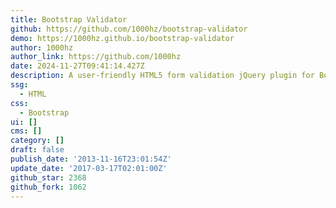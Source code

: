 ```yaml
---
title: Bootstrap Validator
github: https://github.com/1000hz/bootstrap-validator
demo: https://1000hz.github.io/bootstrap-validator
author: 1000hz
author_link: https://github.com/1000hz
date: 2024-11-27T09:41:14.427Z
description: A user-friendly HTML5 form validation jQuery plugin for Bootstrap 3
ssg:
  - HTML
css:
  - Bootstrap
ui: []
cms: []
category: []
draft: false
publish_date: '2013-11-16T23:01:54Z'
update_date: '2017-03-17T02:01:00Z'
github_star: 2368
github_fork: 1062
---
```

